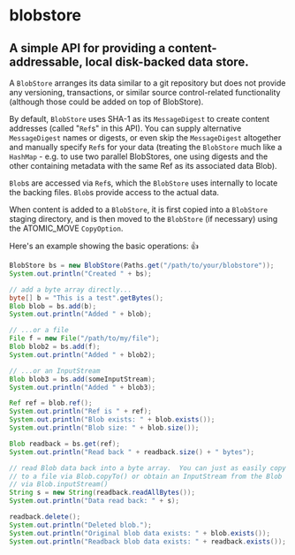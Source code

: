 # blobstore

## A simple API for providing a content-addressable, local disk-backed data store.

A `BlobStore` arranges its data similar to a git repository but does not provide any versioning, transactions, or similar source control-related functionality (although those could be added on top of BlobStore).

By default, `BlobStore` uses SHA-1 as its `MessageDigest` to create content addresses (called "`Ref`s" in this API).  You can supply alternative `MessageDigest` names or digests, or even skip the `MessageDigest` altogether and manually specify `Ref`s for your data (treating the `BlobStore` much like a `HashMap` - e.g. to use two parallel BlobStores, one using digests and the other containing metadata with the same Ref as its associated data Blob).

`Blob`s are accessed via `Ref`s, which the `BlobStore` uses internally to locate the backing files.  `Blob`s provide access to the actual data.
 
When content is added to a `BlobStore`, it is first copied into a `BlobStore` staging directory, and is then moved to the `BlobStore` (if necessary) using the ATOMIC_MOVE `CopyOption`.

Here's an example showing the basic operations: :+1:

```java
BlobStore bs = new BlobStore(Paths.get("/path/to/your/blobstore"));
System.out.println("Created " + bs);

// add a byte array directly...
byte[] b = "This is a test".getBytes();
Blob blob = bs.add(b);
System.out.println("Added " + blob);

// ...or a file
File f = new File("/path/to/my/file");
Blob blob2 = bs.add(f);
System.out.println("Added " + blob2);

// ...or an InputStream
Blob blob3 = bs.add(someInputStream);
System.out.println("Added " + blob3);

Ref ref = blob.ref();
System.out.println("Ref is " + ref);
System.out.println("Blob exists: " + blob.exists());
System.out.println("Blob size: " + blob.size());

Blob readback = bs.get(ref);
System.out.println("Read back " + readback.size() + " bytes");

// read Blob data back into a byte array.  You can just as easily copy it
// to a file via Blob.copyTo() or obtain an InputStream from the Blob
// via Blob.inputStream()
String s = new String(readback.readAllBytes());
System.out.println("Data read back: " + s);

readback.delete();
System.out.println("Deleted blob.");
System.out.println("Original blob data exists: " + blob.exists());
System.out.println("Readback blob data exists: " + readback.exists());
```
